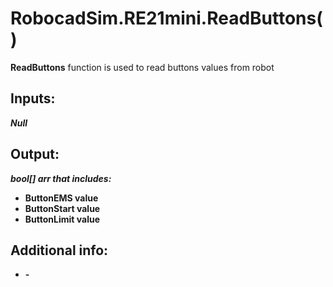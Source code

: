 <h1> RobocadSim.RE21mini.ReadButtons()  </h1>
  
<strong>ReadButtons</strong> function is used to read buttons values from robot  
  
<h2><strong> Inputs: </strong></h2>  
<strong><em>Null</em></strong>
  
<h2><strong> Output: </strong></h2>
<strong><em>bool[] arr that includes:</em></strong> 
<ul>
  <li><strong>ButtonEMS value</strong></li> 
  <li><strong>ButtonStart value</strong></li>
  <li><strong>ButtonLimit value</strong></li>
</ul>

<h2><strong> Additional info: </strong></h2>
<ul>
<li><strong>-</strong></li>
</ul>
